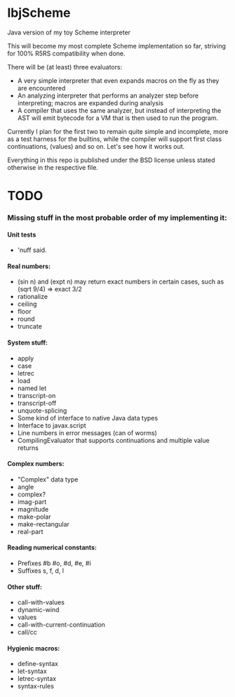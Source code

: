 lbjScheme
=========

Java version of my toy Scheme interpreter

This will become my most complete Scheme implementation so far, striving for 100% R5RS compatibility when done.

There will be (at least) three evaluators:

* A very simple interpreter that even expands macros on the fly as they are encountered
* An analyzing interpreter that performs an analyzer step before interpreting; macros are expanded during analysis
* A compiler that uses the same analyzer, but instead of interpreting the AST will emit bytecode for a VM that is then used to run the program.

Currently I plan for the first two to remain quite simple and incomplete, more as a test harness for the builtins, while the compiler
will support first class continuations, (values) and so on. Let's see how it works out.

Everything in this repo is published under the BSD license unless stated otherwise in the respective file.

# TODO

### Missing stuff in the most probable order of my implementing it:

#### Unit tests

* 'nuff said.

#### Real numbers:
* (sin n) and (expt n) may return exact numbers in certain cases, such as (sqrt 9/4) => exact 3/2
* rationalize
* ceiling
* floor
* round
* truncate

#### System stuff:
* apply
* case
* letrec
* load
* named let
* transcript-on
* transcript-off
* unquote-splicing
* Some kind of interface to native Java data types
* Interface to javax.script
* Line numbers in error messages (can of worms)
* CompilingEvaluator that supports continuations and multiple value returns

#### Complex numbers:
* "Complex" data type
* angle
* complex?
* imag-part
* magnitude
* make-polar
* make-rectangular
* real-part

#### Reading numerical constants:
* Prefixes #b #o, #d, #e, #i
* Suffixes s, f, d, l

#### Other stuff:
* call-with-values
* dynamic-wind
* values
* call-with-current-continuation
* call/cc

#### Hygienic macros:
* define-syntax
* let-syntax
* letrec-syntax
* syntax-rules

